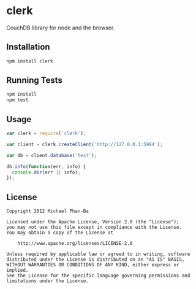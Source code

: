 clerk
=====

CouchDB library for node and the browser.


## Installation

```bash
npm install clerk
```


## Running Tests

```bash
npm install
npm test
```


## Usage

```javascript
var clerk = require('clerk');

var client = clerk.createClient('http://127.0.0.1:5984');

var db = client.database('test');

db.info(function(err, info) {
  console.dir(err || info);
});
```


## License

    Copyright 2012 Michael Phan-Ba

    Licensed under the Apache License, Version 2.0 (the "License");
    you may not use this file except in compliance with the License.
    You may obtain a copy of the License at

        http://www.apache.org/licenses/LICENSE-2.0

    Unless required by applicable law or agreed to in writing, software
    distributed under the License is distributed on an "AS IS" BASIS,
    WITHOUT WARRANTIES OR CONDITIONS OF ANY KIND, either express or implied.
    See the License for the specific language governing permissions and
    limitations under the License.
